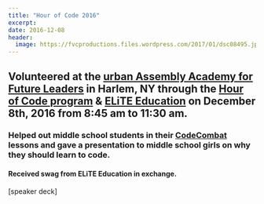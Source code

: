 ```yaml
---
title: "Hour of Code 2016"
excerpt:
date: 2016-12-08
header:
  image: https://fvcproductions.files.wordpress.com/2017/01/dsc08495.jpg
---
```


Volunteered at the [urban Assembly Academy for Future Leaders](https://schools.nyc.gov/SchoolPortals/05/M286/default.htm) in Harlem, NY through the [Hour of Code program](https://hourofcode.com) & [ELiTE Education](https://www.elite-education.org/csweek2016) on December 8th, 2016 from 8:45 am to 11:30 am.
---------------------------------------------------------------------------------------------------------------------------------------------------------------------------------------------------------------------------------------------------------------------------------------------------------------

### Helped out middle school students in their [CodeCombat](https://codecombat.com) lessons and gave a presentation to middle school girls on why they should learn to code.

#### Received swag from ELiTE Education in exchange.

[speaker deck]